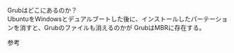 Grubはどこにあるのか？  
UbuntuをWindowsとデュアルブートした後に、インストールしたパーテーションを消すと、Grubのファイルも消えるのかが
GrubはMBRに存在する。


参考
[]()
